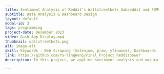 ```yaml
---
title: Sentiment Analysis of Reddit's Wallstreetbets Subreddit and FOMC Statements
subtitle: Data Analysis & Dashboard Design
layout: default
modal-id: 3
tags: programming
project-date: December 2023
video: Dash_App_Display.mp4
thumbnail: wallstreetbets.png
alt: image-alt
skill: Keywords - Web Scraping (Selenium, praw, yfinance), Dashboards (Dash, Shiny), Python, Data Analysis
link: https://github.com/Yu-TingWeng/Final_Project_Redditpower
description: In this project, we applied sentiment analysis and natural language processing (NLP) techniques to investigate the relationship between online discussions on Reddit and official Federal Open Market Committee (FOMC) statements with movements in the stock market. <br> This endeavor showcased our adeptness in web scraping methodologies, where we utilized various tools including the Selenium package for retrieving FOMC statements, PRAW for collecting Reddit posts, and yfinance for obtaining stock prices. <br> We also created two apps, with Dash and Shiny, to craft dynamic dashboards showcasing our findings and interactive graphs. This hands-on experience not only honed our analytical skills but also deepened our understanding of market dynamics and the intersection of online discourse with financial trends.

---
```

